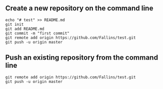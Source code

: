 ## Create a new repository on the command line
```shell=
echo "# test" >> README.md
git init
git add README.md
git commit -m "first commit"
git remote add origin https://github.com/Fallins/test.git
git push -u origin master
```

## Push an existing repository from the command line
```shell=
git remote add origin https://github.com/Fallins/test.git
git push -u origin master
```
